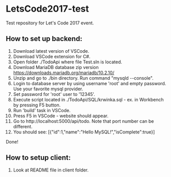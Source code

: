 # LetsCode2017-test
Test repository for Let's Code 2017 event.

## How to set up backend:

1. Download latest version of VSCode.
2. Download VSCode extension for C#.
1. Open folder ./TodoApi where file Test.sln is located.
3. Download MariaDB database zip version https://downloads.mariadb.org/mariadb/10.2.10/
4. Unzip and go to ./bin directory. Run command "mysqld --console".
5. Login to database server by using username 'root' and empty password. Use your favorite mysql provider.
6. Set password for 'root' user to '12345'.
7. Execute script located in ./TodoApi/SQL/krwinka.sql - ex. in Workbench by pressing F5 button.
8. Run 'build' task in VSCode.
9. Press F5 in VSCode - website should appear.
10. Go to http://localhost:5000/api/todo. Note that port number can be different.
11. You should see: [{"id":1,"name":"Hello MySQL!","isComplete":true}]

Done!

## How to setup client:

1. Look at README file in client folder.
